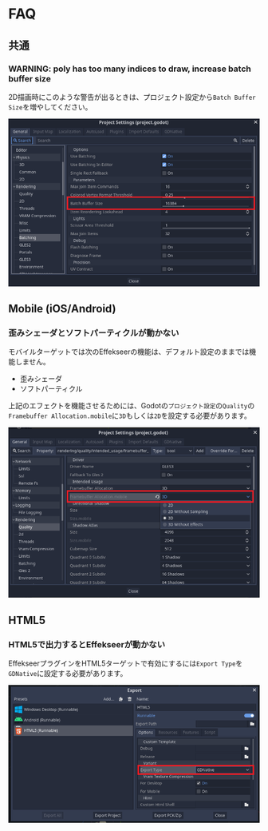﻿# FAQ

## 共通

### WARNING: poly has too many indices to draw, increase batch buffer size
2D描画時にこのような警告が出るときは、プロジェクト設定から`Batch Buffer Size`を増やしてください。

![](../img/Godot_faq_batching.png)

## Mobile (iOS/Android)

### 歪みシェーダとソフトパーティクルが動かない
モバイルターゲットでは次のEffekseerの機能は、デフォルト設定のままでは機能しません。

- 歪みシェーダ
- ソフトパーティクル

上記のエフェクトを機能させるためには、Godotの`プロジェクト設定`の`Quality`の`Framebuffer Allocation.mobile`に`3D`もしくは`2D`を設定する必要があります。

![](../img/Godot_faq_mobile_framebuffer.png)

## HTML5

### HTML5で出力するとEffekseerが動かない
EffekseerプラグインをHTML5ターゲットで有効にするには`Export Type`を`GDNative`に設定する必要があります。

![](../img/Godot_faq_export_html5.png)
